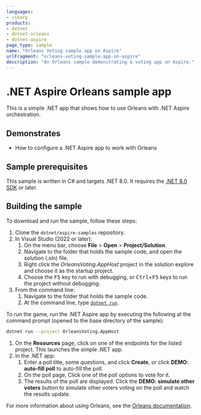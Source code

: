 ```yaml
---
languages:
- csharp
products:
- dotnet
- dotnet-orleans
- dotnet-aspire
page_type: sample
name: "Orleans Voting sample app on Aspire"
urlFragment: "orleans-voting-sample-app-on-aspire"
description: "An Orleans sample demonstrating a voting app on Aspire."
---
```


# .NET Aspire Orleans sample app

This is a simple .NET app that shows how to use Orleans with .NET Aspire orchestration.

## Demonstrates

- How to configure a .NET Aspire app to work with Orleans

## Sample prerequisites

This sample is written in C# and targets .NET 8.0. It requires the [.NET 8.0 SDK](https://dotnet.microsoft.com/download/dotnet/8.0) or later.

## Building the sample

To download and run the sample, follow these steps:

1. Clone the `dotnet/aspire-samples` repository.
2. In Visual Studio (2022 or later):
    1. On the menu bar, choose **File** > **Open** > **Project/Solution**.
    2. Navigate to the folder that holds the sample code, and open the solution (.sln) file.
    3. Right click the _OrleansVoting.AppHost_ project in the solution explore and choose it as the startup project.
    4. Choose the <kbd>F5</kbd> key to run with debugging, or <kbd>Ctrl</kbd>+<kbd>F5</kbd> keys to run the project without debugging.
3. From the command line:
   1. Navigate to the folder that holds the sample code.
   2. At the command line, type [`dotnet run`](https://docs.microsoft.com/dotnet/core/tools/dotnet-run).

To run the game, run the .NET Aspire app by executing the following at the command prompt (opened to the base directory of the sample):

``` bash
dotnet run --project OrleansVoting.AppHost
```

1. On the **Resources** page, click on one of the endpoints for the listed project. This launches the simple .NET app.
2. In the .NET app:
    1. Enter a poll title, some questions, and click **Create**, *or* click **DEMO: auto-fill poll** to auto-fill the poll.
    2. On the poll page, Click one of the poll options to vote for it.
    3. The results of the poll are displayed. Click the **DEMO: simulate other voters** button to simulate other voters voting on the poll and watch the results update.

For more information about using Orleans, see the [Orleans documentation](https://learn.microsoft.com/dotnet/orleans).

